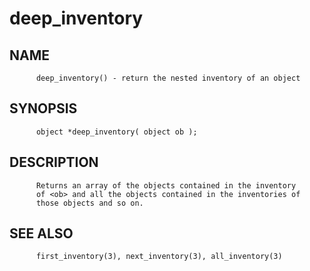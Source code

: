 # deep_inventory
## NAME
          deep_inventory() - return the nested inventory of an object

## SYNOPSIS
          object *deep_inventory( object ob );

## DESCRIPTION
          Returns an array of the objects contained in the inventory
          of <ob> and all the objects contained in the inventories of
          those objects and so on.

## SEE ALSO
          first_inventory(3), next_inventory(3), all_inventory(3)
